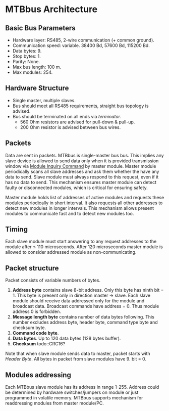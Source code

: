 MTBbus Architecture
===================

## Basic Bus Parameters

* Hardware layer: RS485, 2-wire communication (+ common ground).
* Communication speed: variable. 38400 Bd, 57600 Bd, 115200 Bd.
* Data bytes: 9.
* Stop bytes: 1.
* Parity: None.
* Max bus length: 100 m.
* Max modules: 254.

## Hardware Structure

* Single master, multiple slaves.
* Bus should meet all RS485 requirements, straight bus topology is advised.
* Bus should be terminated on all ends via *terminator*.
  - 560 Ohm resistors are advised for pull-down & pull-up.
  - 200 Ohm resistor is advised between bus wires.

## Packets

Data are sent in packets. MTBbus is single-master bus bus. This implies any
slave device is allowed to send data only when it is provided transmission
window via [Module Inquiry Command](commands.md#mosi-module-inquiery) by master
module. Master module periodically scans all slave addresses and ask them
whether the have any data to send. Slave module must always respond to this
request, even if it has no data to send. This mechanism ensures master module
can detect faulty or disconnected modules, which is critical for ensuring
safety.

Master module holds list of addresses of active modules and requests these
modules periodically in short interval. It also requests all other addresses
to detect new modules in longer intervals. This mechanism allows present modules
to communicate fast and to detect new modules too.

## Timing

Each slave module must start answering to any request addresses to the module
after ≤ 110 microseconds. After 120 microseconds master module is allowed to
consider addressed module as non-communicating.

## Packet structure

Packet consists of variable numbers of bytes.

1. **Address byte** contains slave 8-bit address. Only this byte has ninth
   bit = 1. This byte is present only in direction master → slave. Each slave
   module should receive data addressed only for the module and broadcast data.
   Broadcast commands have address = 0. Thus module address 0 is forbidden.
2. **Message length byte** contains number of data bytes following. This number
   excludes address byte, header byte, command type byte and checksum byte.
3. **Command code byte**.
4. **Data bytes**. Up to 120 data bytes (128 bytes buffer).
5. **Checksum** todo::CRC16?

Note that when slave module sends data to master, packet starts with *Header
Byte*. All bytes in packet from slave modules have 9. bit = 0.

## Modules addressing

Each MTBbus slave module has its address in range 1-255. Address could be
determined by hardware switches/jumpers on module or just programmed in
volatile memory. MTBbus supports mechanism for readdressing modules from master
module/PC.
